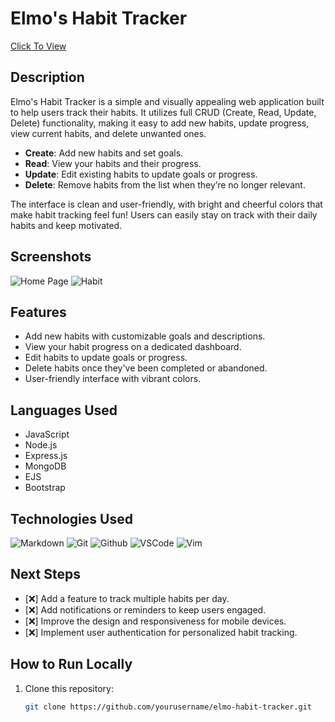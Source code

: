 # Elmo's Habit Tracker

[Click To View](https://elmo-habit-tracker.onrender.com)

## Description

Elmo's Habit Tracker is a simple and visually appealing web application built to help users track their habits. It utilizes full CRUD (Create, Read, Update, Delete) functionality, making it easy to add new habits, update progress, view current habits, and delete unwanted ones.

- **Create**: Add new habits and set goals.
- **Read**: View your habits and their progress.
- **Update**: Edit existing habits to update goals or progress.
- **Delete**: Remove habits from the list when they’re no longer relevant.

The interface is clean and user-friendly, with bright and cheerful colors that make habit tracking feel fun! Users can easily stay on track with their daily habits and keep motivated.

## Screenshots

![Home Page](screenshots/Screenshot%202024-11-24%20at%207.05.36 PM.png)
![Habit ](screenshots/Screenshot%202024-11-24%20at%207.06.02 PM.png)

## Features

- Add new habits with customizable goals and descriptions.
- View your habit progress on a dedicated dashboard.
- Edit habits to update goals or progress.
- Delete habits once they've been completed or abandoned.
- User-friendly interface with vibrant colors.

## Languages Used

- JavaScript
- Node.js
- Express.js
- MongoDB
- EJS
- Bootstrap

## Technologies Used

![Markdown](https://img.shields.io/badge/-Markdown-05122A?style=flat&logo=markdown)
![Git](https://img.shields.io/badge/-Git-05122A?style=flat&logo=git)
![Github](https://img.shields.io/badge/-GitHub-05122A?style=flat&logo=github)
![VSCode](https://img.shields.io/badge/-VS_Code-05122A?style=flat&logo=visualstudio)
![Vim](https://img.shields.io/badge/-Vim-05122A?style=flat&logo=vim)

## Next Steps

- [:x:] Add a feature to track multiple habits per day.
- [:x:] Add notifications or reminders to keep users engaged.
- [:x:] Improve the design and responsiveness for mobile devices.
- [:x:] Implement user authentication for personalized habit tracking.

## How to Run Locally

1. Clone this repository:
   ```bash
   git clone https://github.com/yourusername/elmo-habit-tracker.git
   ```
